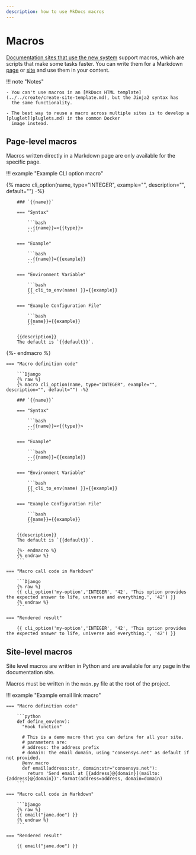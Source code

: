 ```yaml
---
description: how to use MkDocs macros
---
```


# Macros

[Documentation sites that use the new system](../../overview/index.md#documentation-sites-that-use-the-new-system)
support macros, which are scripts that make some tasks faster.
You can write them for a Markdown [page](#page-level-macros) or [site](#site-level-macros) and use them in your content.

!!! note "Notes"

    - You can't use macros in an [MkDocs HTML template](../../create/create-site-template.md), but the Jinja2 syntax has
      the same functionality.

    - The best way to reuse a macro across multiple sites is to develop a [pluglet](pluglets.md) in the common Docker
      image instead.

## Page-level macros

Macros written directly in a Markdown page are only available for the specific page.

!!! example "Example CLI option macro"

{% macro cli_option(name, type="INTEGER", example="", description="", default="") -%}

        ### `{{name}}`

        === "Syntax"

            ```bash
            --{{name}}=<{{type}}>
            ```

        === "Example"

            ```bash
            --{{name}}={{example}}
            ```

        === "Environment Variable"

            ```bash
            {{ cli_to_env(name) }}={{example}}
            ```

        === "Example Configuration File"

            ```bash
            {{name}}={{example}}
            ```

        {{description}}
        The default is `{{default}}`.

{%- endmacro %}

    === "Macro definition code"

        ```Django
        {% raw %}
        {% macro cli_option(name, type="INTEGER", example="", description="", default="") -%}

        ### `{{name}}`

        === "Syntax"

            ```bash
            --{{name}}=<{{type}}>
            ```

        === "Example"

            ```bash
            --{{name}}={{example}}
            ```

        === "Environment Variable"

            ```bash
            {{ cli_to_env(name) }}={{example}}
            ```

        === "Example Configuration File"

            ```bash
            {{name}}={{example}}
            ```

        {{description}}
        The default is `{{default}}`.

        {%- endmacro %}
        {% endraw %}
        ```

    === "Macro call code in Markdown"

        ```Django
        {% raw %}
        {{ cli_option('my-option','INTEGER', '42', 'This option provides the expected answer to life, universe and everything.', '42') }}
        {% endraw %}
        ```

    === "Rendered result"

        {{ cli_option('my-option','INTEGER', '42', 'This option provides the expected answer to life, universe and everything.', '42') }}

## Site-level macros

Site level macros are written in Python and are available for any page in the documentation site.

Macros must be written in the `main.py` file at the root of the project.

!!! example "Example email link macro"

    === "Macro definition code"

        ```python
        def define_env(env):
          "Hook function"

          # This is a demo macro that you can define for all your site.
          # parameters are:
          # address: the address prefix
          # domain: the email domain, using "consensys.net" as default if not provided.
          @env.macro
          def email(address:str, domain:str="consensys.net"):
            return 'Send email at [{address}@{domain}](mailto:{address}@{domain})'.format(address=address, domain=domain)
        ```

    === "Macro call code in Markdown"

        ```Django
        {% raw %}
        {{ email("jane.doe") }}
        {% endraw %}
        ```

    === "Rendered result"

        {{ email("jane.doe") }}
